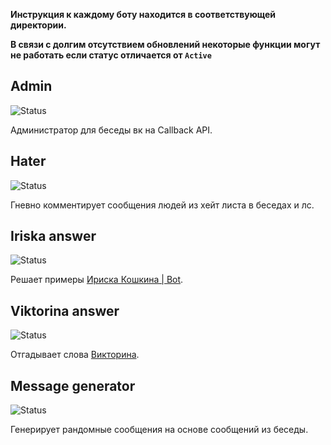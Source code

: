 **Инструкция к каждому боту находится в соответствующей директории.**

**В связи с долгим отсутствием обновлений некоторые функции могут не работать если статус отличается от `Active`**

## Admin
<div align="left">
 <img alt="Status" src="https://img.shields.io/badge/Status-Frozen-blue">
</div>

Администратор для беседы вк на Callback API.

## Hater
<div align="left">
 <img alt="Status" src="https://img.shields.io/badge/Status-Frozen-blue">
</div>

Гневно комментирует сообщения людей из хейт листа в беседах и лс.

## Iriska answer
<div align="left">
 <img alt="Status" src="https://img.shields.io/badge/Status-Frozen-blue">
</div>

Решает примеры [Ириска Кошкина | Bot](https://vk.com/club173471303).

## Viktorina answer
<div align="left">
 <img alt="Status" src="https://img.shields.io/badge/Status-Frozen-blue">
</div>

Отгадывает слова [Викторина](https://vk.com/club170763395).

## Message generator
<div align="left">
 <img alt="Status" src="https://img.shields.io/badge/Status-Frozen-blue">
</div>

Генерирует рандомные сообщения на основе сообщений из беседы.
